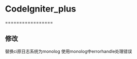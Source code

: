 # CodeIgniter_plus
=================

修改
-----------------

 替换ci原日志系统为monolog
 使用monolog中errorhandle处理错误
